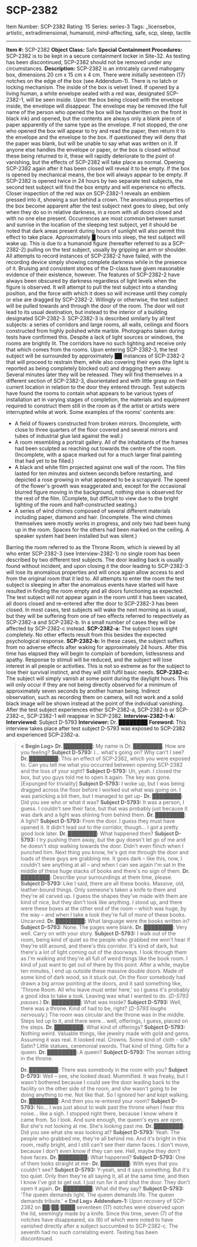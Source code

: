 # SCP-2382
Item Number: SCP-2382
Rating: 15
Series: series-3
Tags: _licensebox, artistic, extradimensional, humanoid, mind-affecting, safe, scp, sleep, tactile

---

**Item #:** SCP-2382
**Object Class:** Safe
**Special Containment Procedures:** SCP-2382 is to be kept in a secure containment locker in Site-32. As testing has been discontinued, SCP-2382 should not be removed under any circumstances.
**Description:** SCP-2382 is an intricately carved mahogany box, dimensions 20 cm x 15 cm x 4 cm. There were initially seventeen (17) notches on the edge of the box (see Addendum-1). There is no latch or locking mechanism. The inside of the box is velvet lined. If opened by a living human, a white envelope sealed with a red wax, designated SCP-2382-1, will be seen inside. Upon the box being closed with the envelope inside, the envelope will disappear.
The envelope may be removed (the full name of the person who opened the box will be handwritten on the front in black ink) and opened, but the contents are always only a blank piece of paper apparently of the same type as the envelope. If not stopped, the one who opened the box will appear to try and read the paper, then return it to the envelope and the envelope to the box. If questioned they will deny that the paper was blank, but will be unable to say what was written on it. If anyone else handles the envelope or paper, or the box is closed without these being returned to it, these will rapidly deteriorate to the point of vanishing, but the effects of SCP-2382 will take place as normal.
Opening SCP-2382 again after it has been closed will reveal it to be empty. If the box is opened by mechanical means, the box will always appear to be empty. If SCP-2382 is opened twice in 24 hours by two separate test subjects, the second test subject will find the box empty and will experience no effects. Closer inspection of the red wax on SCP-2382-1 reveals an emblem pressed into it, showing a sun behind a crown.
The anomalous properties of the box become apparent after the test subject next goes to sleep, but only when they do so in relative darkness, in a room with all doors closed and with no one else present. Occurrences are most common between sunset and sunrise in the location of the sleeping test subject, yet it should be noted that dark areas present during hours of sunlight will also permit this effect to take place.
Approximately █ hours into sleep, the test subject will wake up. This is due to a humanoid figure (hereafter referred to as a SCP-2382-2) pulling on the test subject, usually by gripping an arm or shoulder. All attempts to record instances of SCP-2382-2 have failed, with the recording device simply showing complete darkness while in the presence of it. Bruising and consistent stories of the D-class have given reasonable evidence of their existence, however. The features of SCP-2382-2 have always been obscured by darkness regardless of light levels when the figure is observed. It will attempt to pull the test subject into a standing position, and the force with which it does so will increase until they comply or else are dragged by SCP-2382-2. Willingly or otherwise, the test subject will be pulled towards and through the door of the room.
The door will not lead to its usual destination, but instead to the interior of a building designated SCP-2382-3. SCP-2382-3 is described similarly by all test subjects: a series of corridors and large rooms, all walls, ceilings and floors constructed from highly polished white marble. Photographs taken during tests have confirmed this. Despite a lack of light sources or windows, the rooms are brightly lit. The corridors have no such lighting and receive only that which comes from the rooms.
Upon entering SCP-2382-3, the test subject will be surrounded by approximately ██ instances of SCP-2382-2 that will proceed to restrain them, while also covering their eyes (the light is reported as being completely blocked out) and dragging them away. Several minutes later they will be released. They will find themselves in a different section of SCP-2382-3, disorientated and with little grasp on their current location in relation to the door they entered through.
Test subjects have found the rooms to contain what appears to be various types of installation art in varying stages of completion, the materials and equipment required to construct them still in the room as if the artist or artists were interrupted while at work. Some examples of the rooms' contents are:
  * A field of flowers constructed from broken mirrors. (Incomplete, with close to three quarters of the floor covered and several mirrors and tubes of industrial glue laid against the wall.)
  * A room resembling a portrait gallery. All of the inhabitants of the frames had been sculpted as reaching out towards the centre of the room. (Incomplete, with a space marked out for a much larger final painting that had yet to be filled.)
  * A black and white film projected against one wall of the room. The film lasted for ten minutes and sixteen seconds before restarting, and depicted a rose growing in what appeared to be a scrapyard. The speed of the flower's growth was exaggerated and, except for the occasional blurred figure moving in the background, nothing else is observed for the rest of the film. (Complete, but difficult to view due to the bright lighting of the room and half-constructed seating.)
  * A series of wind chimes composed of several different materials including paper, diamond and hair. (Incomplete. The wind chimes themselves were mostly works in progress, and only two had been hung up in the room. Spaces for the others had been marked on the ceiling. A speaker system had been installed but was silent.)

Barring the room referred to as the Throne Room, which is viewed by all who enter SCP-2382-3 (see Interview-2382-1) no single room has been described by two different test subjects. The door leading back is usually found without incident, and upon closing it the door leading to SCP-2382-3 will lose its anomalous properties and will once again allow access to and from the original room that it led to. All attempts to enter the room the test subject is sleeping in after the anomalous events have started will have resulted in finding the room empty and all doors functioning as expected. The test subject will not appear again in the room until it has been vacated, all doors closed and re-entered after the door to SCP-2382-3 has been closed.
In most cases, test subjects will wake the next morning as is usual, but they will be suffering from one of two effects referred to respectively as SCP-2382-a and SCP-2382-b. In a small number of cases they will be affected by SCP-2382-c instead.
**SCP-2382-a:** The subject loses sight completely. No other effects result from this besides the expected psychological response.
**SCP-2382-b:** In these cases, the subject suffers from no adverse effects after waking for approximately 24 hours. After this time has elapsed they will begin to complain of boredom, listlessness and apathy. Response to stimuli will be reduced, and the subject will lose interest in all people or activities. This is not so extreme as for the subject to lose their survival instinct, and they will still fulfil basic needs.
**SCP-2382-c:** The subject will simply vanish at some point during the daylight hours. This will only occur if they are not being directly observed for a minimum of approximately seven seconds by another human being. Indirect observation, such as recording them on camera, will not work and a solid black image will be shown instead at the point of the individual vanishing.
After the test subject experiences either SCP-2382-a, SCP-2382-b or SCP-2382-c, SCP-2382-1 will reappear in SCP-2382.
**Interview-2382-1-A:**
**Interviewed:** Subject D-5793
**Interviewer:** Dr. ████████
**Foreword:** This interview takes place after test subject D-5793 was exposed to SCP-2382 and experienced SCP-2382-a.
> **< Begin Log>**
> **Dr. ████████:** My name is Dr. ████████. How are you feeling?
> **Subject D-5793:** I… what's going on? Why can't I see?
> **Dr. ████████:** This an effect of SCP-2382, which you were exposed to. Can you tell me what you occurred between opening SCP-2382 and the loss of your sight?
> **Subject D-5793:** Uh, yeah. I closed the box, but you guys told me to open it again. The key was gone.
> [Expunged for triviality]
> **Subject D-5793:** I woke up, but I was being dragged across the floor before I worked out what was going on. I was panicking a bit then, but I managed to get up-
> **Dr. ████████:** Did you see who or what it was?
> **Subject D-5793:** It was a person, I guess. I couldn't see their face, but that was probably just because it was dark and a light was shining from behind them.
> **Dr. ████████:** A light?
> **Subject D-5793:** From the door. I guess they must have opened it. It didn't lead out to the corridor, though… I got a pretty good look later.
> **Dr. ████████:** What happened then?
> **Subject D-5793:** I try pushing them away, but the guy doesn't let go of me and he doesn't stop walking towards the door. Didn't even flinch when I punched him. Next thing you know, he's got me through the door and loads of these guys are grabbing me. It goes dark – like this, now, I couldn't see anything at all – and when I can see again I'm sat in the middle of these huge stacks of books and there's no sign of them.
> **Dr. ████████:** Describe your surroundings at them time, please.
> **Subject D-5793:** Like I said, there are all these books. Massive, old, leather-bound things. Only someone's taken a knife to them and they're all carved up. I guess the shapes they've made with them are kind of nice, but they don't look like anything. I stood up, and there were these boxes at the other end of the room – which was huge, by the way – and when I take a look they're full of more of these books. Uncarved.
> **Dr. ████████:** What language were the books written in?
> **Subject D-5793:** None. The pages were blank.
> **Dr. ████████:** Very well. Carry on with your story.
> **Subject D-5793:** I walk out of the room, being kind of quiet so the people who grabbed me won't hear if they're still around, and there's this corridor. It's kind of dark, but there's a lot of light coming out of the doorways. I look through them as I'm walking and they're all full of weird things like the book room. I kind of just want to get out of there by this point. After a while, maybe ten minutes, I end up outside these massive double doors. Made of some kind of dark wood, so it stuck out. On the floor somebody had drawn a big arrow pointing at the doors, and it said something like, 'Throne Room. All who leave must enter here,' so I guess it's probably a good idea to take a look. Leaving was what I wanted to do. (_D-5793 pauses._)
> **Dr. ████████:** What was inside?
> **Subject D-5793:** Well, there was a throne. Kind of had to be, right? (_D-5793 laughs nervously._) The room was circular and the throne was in the middle. Steps led up to it, and there were… well, offerings, I guess, placed on the steps.
> **Dr. ████████:** What kind of offerings?
> **Subject D-5793:** Nothing weird. Valuable things, like jewelry made with gold and gems. Assuming it was real. It looked real. Crowns. Some kind of cloth - silk? Satin? Little statues, ceremonial swords. That kind of thing. Gifts for a queen.
> **Dr. ████████:** A queen?
> **Subject D-5793:** The woman sitting in the throne.  
>    
>  **Dr. ████████:** There was somebody in the room with you?
> **Subject D-5793:** Well – see, she looked dead. Mummified. It was freaky, but I wasn't bothered because I could see the door leading back to the facility on the other side of the room, and she wasn't going to be doing anything to me. Not like that. So I ignored her and kept walking.
> **Dr. ████████:** And then you re-entered your room?
> **Subject D-5793:** No… I was just about to walk past the throne when I hear this noise… like a sigh. I stopped right there, because I know where it came from. So I look. And sure enough, the queen's eyes are open. But she's not looking at me. She's looking past me.
> **Dr. ████████:** Did you see what she was looking at?
> **Subject D-5793:** Yeah. The people who grabbed me, they're all behind me. And it's bright in this room, really bright, and I still can't see their damn faces. I don't move, because I don't even know if they can see. Hell, maybe they don't have faces.
> **Dr. ████████:** What happened?
> **Subject D-5793:** One of them looks straight at me-
> **Dr. ████████:** With eyes that you couldn't see?
> **Subject D-5793:** Y-yeah, and it says something. But it's too quiet. Only then they're all saying it, all at the same time, and then I know I've got to get out. I just run for it and shut the door. They don't open it again.
> **Dr. ████████:** What did they say?
> **Subject D-5793:** 'The queen demands light. The queen demands life. The queen demands tribute.'
> **< End Log>**
**Addendum-1:** Upon recovery of SCP-2382 on ██/██/████ seventeen (17) notches were observed upon the lid, seemingly made by a knife. Since this time, seven (7) of the notches have disappeared, six (6) of which were noted to have vanished directly after a subject succumbed to SCP-2382-c. The seventh had no such correlating event. Testing has been discontinued.